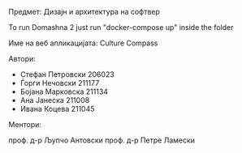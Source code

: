 ﻿Предмет: Дизајн и архитектура на софтвер

To run Domashna 2 just run "docker-compose up" inside the folder

Име на веб апликацијата: Culture Compass

Автори:

- Стефан Петровски 206023
- Ѓорги Нечовски 211177
- Бојана Марковска 211134
- Ана Јанеска 211008
- Ивана Коцева 211045

Ментори:

проф. д-р Љупчо Антовски
проф. д-р Петре Ламески
